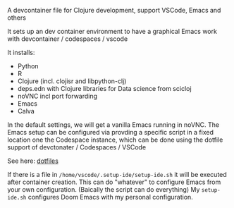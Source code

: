 A devcontainer file for Clojure development, support VSCode, Emacs and others

It sets up an dev container environment to have a graphical Emacs work with devcontainer / codespaces / vscode

It installs:

* Python
* R
* Clojure (incl. clojisr and libpython-clj)
* deps.edn with Clojure libraries for Data science from scicloj
* noVNC incl port forwarding
* Emacs
* Calva

In the default settings, we will get a vanilla Emacs running in noVNC.
The Emacs setup can be configured via provding a specific script in a fixed location one the Codespace
instance, which can be done using the dotfile support of devctonater / Codespaces / VSCode

See here: [dotfiles](https://code.visualstudio.com/docs/devcontainers/containers#_personalizing-with-dotfile-repositories)

If there is a file in `/home/vscode/.setup-ide/setup-ide.sh` it will be executed after container creation.
This can do "whatever" to configure Emacs from your own configuration.
(Baically the script can do everything)
My `setup-ide.sh` configures Doom Emacs with my personal configuration.





